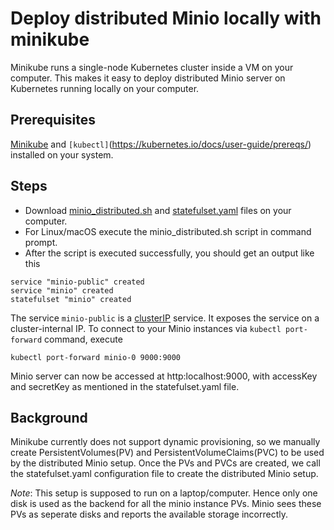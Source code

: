 # Deploy distributed Minio locally with minikube

Minikube runs a single-node Kubernetes cluster inside a VM on your computer. This makes it easy to deploy distributed Minio server on 
Kubernetes running locally on your computer. 

## Prerequisites

[Minikube](https://github.com/kubernetes/minikube/blob/master/README.md#installation) and `[kubectl]`(https://kubernetes.io/docs/user-guide/prereqs/)
installed on your system.

## Steps

* Download [minio_distributed.sh](minio_distributed.sh) and [statefulset.yaml](statefulset.yaml) files on your computer. 
* For Linux/macOS execute the minio_distributed.sh script in command prompt. 
* After the script is executed successfully, you should get an output like this

```
service "minio-public" created
service "minio" created
statefulset "minio" created
```
The service `minio-public` is a [clusterIP](https://kubernetes.io/docs/user-guide/services/#publishing-services---service-types) service. It exposes the service on a cluster-internal IP. To connect to your Minio instances via `kubectl port-forward` command, execute 

```
kubectl port-forward minio-0 9000:9000
```

Minio server can now be accessed at http:localhost:9000, with accessKey and secretKey as mentioned in the statefulset.yaml file. 

## Background

Minikube currently does not support dynamic provisioning, so we manually create PersistentVolumes(PV) and PersistentVolumeClaims(PVC) to be 
used by the distributed Minio setup. Once the PVs and PVCs are created, we call the statefulset.yaml configuration file to create the distributed Minio setup. 

*Note*: This setup is supposed to run on a laptop/computer. Hence only one disk is used as the backend for all the minio instance PVs. Minio sees these PVs as seperate disks and reports the available storage incorrectly. 
